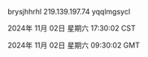 brysjhhrhl 219.139.197.74 yqqlmgsycl

2024年 11月 02日 星期六 17:30:02 CST

2024年 11月 02日 星期六 09:30:02 GMT
